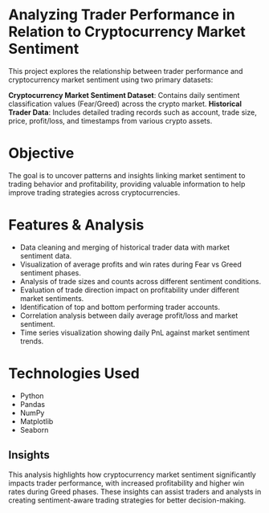 # Analyzing Trader Performance in Relation to Cryptocurrency Market Sentiment

This project explores the relationship between trader performance and cryptocurrency market sentiment using two primary datasets:

**Cryptocurrency Market Sentiment Dataset**: Contains daily sentiment classification values (Fear/Greed) across the crypto market.
**Historical Trader Data**: Includes detailed trading records such as account, trade size, price, profit/loss, and timestamps from various crypto assets.

# Objective

The goal is to uncover patterns and insights linking market sentiment to trading behavior and profitability, providing valuable information to help improve trading strategies across cryptocurrencies.

# Features & Analysis

- Data cleaning and merging of historical trader data with market sentiment data.
- Visualization of average profits and win rates during Fear vs Greed sentiment phases.
- Analysis of trade sizes and counts across different sentiment conditions.
- Evaluation of trade direction impact on profitability under different market sentiments.
- Identification of top and bottom performing trader accounts.
- Correlation analysis between daily average profit/loss and market sentiment.
- Time series visualization showing daily PnL against market sentiment trends.

# Technologies Used

- Python
- Pandas
- NumPy
- Matplotlib
- Seaborn

## Insights

This analysis highlights how cryptocurrency market sentiment significantly impacts trader performance, with increased profitability and higher win rates during Greed phases. These insights can assist traders and analysts in creating sentiment-aware trading strategies for better decision-making.
